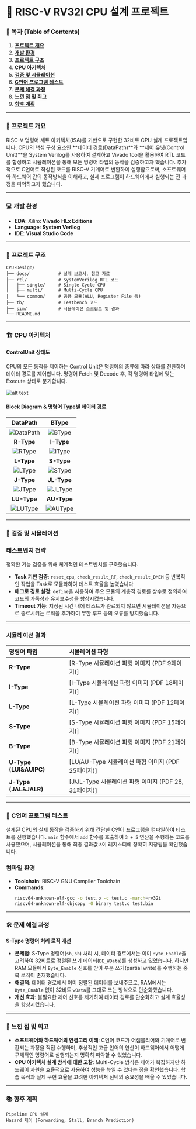 # 📌 RISC-V RV32I CPU 설계 프로젝트

### 📜 목차 (Table of Contents)

1.  [**프로젝트 개요**](#-프로젝트-개요)
2.  [**개발 환경**](#-개발-환경)
3.  [**프로젝트 구조**](#-프로젝트-구조)
4.  [**CPU 아키텍처**](#-cpu-아키텍처)
5.  [**검증 및 시뮬레이션**](#-검증-및-시뮬레이션)
6.  [**C언어 프로그램 테스트**](#-c언어-프로그램-테스트)
7.  [**문제 해결 과정**](#-문제-해결-과정)
8.  [**느낀 점 및 회고**](#-느낀-점-및-회고)
9.  [**향후 계획**](#-향후-계획)

---

### 🎯 프로젝트 개요

RISC-V 명령어 세트 아키텍처(ISA)를 기반으로 구현한 32비트 CPU 설계 프로젝트입니다. CPU의 핵심 구성 요소인 **데이터 경로(DataPath)**와 **제어 유닛(Control Unit)**을 System Verilog를 사용하여 설계하고 Vivado tool을 활용하여 RTL 코드를 합성하고 시뮬레이션을 통해 모든 명령어 타입의 동작을 검증하고자 했습니다. 추가적으로 C언어로 작성된 코드를 RISC-V 기계어로 변환하여 실행함으로써, 소프트웨어와 하드웨어 간의 동작방식을 이해하고, 실제 프로그램이 하드웨어에서 실행되는 전 과정을 파악하고자 했습니다.

---

### 💻 개발 환경

- **EDA**: Xilinx **Vivado HLx Editions**
- **Language**: **System Verilog**
- **IDE**: **Visual Studio Code**

---

### 📂 프로젝트 구조
```
CPU-Design/
├── docs/           # 설계 보고서, 참고 자료
├── rtl/            # SystemVerilog RTL 코드
│   ├── single/     # Single-Cycle CPU
│   ├── multi/      # Multi-Cycle CPU
│   └── common/     # 공용 모듈(ALU, Register File 등)
├── tb/             # Testbench 코드
├── sim/            # 시뮬레이션 스크립트 및 결과
└── README.md
```

---

### 🏗️ CPU 아키텍처

#### ControlUnit 상태도

CPU의 모든 동작을 제어하는 Control Unit은 명령어의 종류에 따라 상태를 전환하며 데이터 경로를 제어합니다. 명령어 Fetch 및 Decode 후, 각 명령어 타입에 맞는 Execute 상태로 분기합니다.

![alt text](img/CUstate.png)

#### Block Diagram & 명령어 Type별 데이터 경로

| **DataPath** | **BType** |
| :------------------------------------------------------: | :-------------------------------------------------------: |
| ![DataPath](img/DataPath.png) | ![BType](img/BType.png) |
| **R-Type** | **I-Type** |
| ![RType](img/RType.png) | ![IType](img/IType.png) | 
| **L-Type** | **S-Type** |
| ![LType](img/LType.png) | ![SType](img/SType.png) |
| **J-Type** | **JL-Type** |
| ![JType](img/JType.png) | ![JLType](img/JLType.png) |
| **LU-Type** | **AU-Type** |
| ![LUType](img/LUType.png) | ![AUType](img/AUType.png) |

---

### 🔬 검증 및 시뮬레이션

### 테스트벤치 전략
정확한 기능 검증을 위해 체계적인 테스트벤치를 구축했습니다.
* **Task 기반 검증**: `reset_cpu`, `check_result_RF`, `check_result_DMEM` 등 반복적인 작업을 Task로 모듈화하여 테스트 효율을 높였습니다
* **매크로 경로 설정**: `define`을 사용하여 주요 모듈의 계층적 경로를 상수로 정의하여 코드의 가독성과 유지보수성을 향상시켰습니다.
* **Timeout 기능**: 지정된 시간 내에 테스트가 완료되지 않으면 시뮬레이션을 자동으로 종료시키는 로직을 추가하여 무한 루프 등의 오류를 방지했습니다.

---

### 시뮬레이션 결과

| 명령어 타입           | 시뮬레이션 파형                                      |
| :-------------------- | :--------------------------------------------------- |
| **R-Type** | [R-Type 시뮬레이션 파형 이미지 (PDF 9페이지)]      |
| **I-Type** | [I-Type 시뮬레이션 파형 이미지 (PDF 18페이지)]     |
| **L-Type** | [L-Type 시뮬레이션 파형 이미지 (PDF 12페이지)]     |
| **S-Type** | [S-Type 시뮬레이션 파형 이미지 (PDF 15페이지)]     |
| **B-Type** | [B-Type 시뮬레이션 파형 이미지 (PDF 21페이지)]     |
| **U-Type (LUI&AUIPC)** | [LU/AU-Type 시뮬레이션 파형 이미지 (PDF 25페이지)] |
| **J-Type (JAL&JALR)** | [J/JL-Type 시뮬레이션 파형 이미지 (PDF 28, 31페이지)] |

---

### 🔄 C언어 프로그램 테스트

설계된 CPU의 실제 동작을 검증하기 위해 간단한 C언어 프로그램을 컴파일하여 테스트를 진행했습니다. `main` 함수에서 `add` 함수를 호출하여 `3 + 5` 연산을 수행하는 코드를 사용했으며, 시뮬레이션을 통해 최종 결과값 `8`이 레지스터에 정확히 저장됨을 확인했습니다.

### 컴파일 환경
-   **Toolchain**: RISC-V GNU Compiler Toolchain
-   **Commands**:
    ```bash
    riscv64-unknown-elf-gcc -o test.o -c test.c -march=rv32i
    riscv64-unknown-elf-objcopy -O binary test.o test.bin
    ```
---

### 🛠️ 문제 해결 과정

**S-Type 명령어 처리 로직 개선**

- **문제점**: S-Type 명령어(`sh`, `sb`) 처리 시, 데이터 경로에서는 이미 `Byte_Enable`을 고려하여 32비트로 정렬된 쓰기 데이터(`BE_WData`)를 생성하고 있었습니다. 하지만 RAM 모듈에서 `Byte_Enable` 신호를 받아 부분 쓰기(partial write)를 수행하는 중복 로직이 존재했습니다.
- **해결책**: 데이터 경로에서 이미 정렬된 데이터를 보내주므로, RAM에서는 `Byte_Enable` 없이 32비트 `wData`를 그대로 쓰는 방식으로 단순화했습니다.
- **개선 효과**: 불필요한 제어 신호를 제거하여 데이터 경로를 단순화하고 설계 효율성을 향상시켰습니다.

---

### 🧠 느낀 점 및 회고

- **소프트웨어와 하드웨어의 연결고리 이해**: C언어 코드가 어셈블리어와 기계어로 변환되는 과정을 직접 수행하며, 추상적인 고급 언어의 연산이 하드웨어에서 어떻게 구체적인 명령어로 실행되는지 명확히 파악할 수 있었습니다.
- **CPU 아키텍처 설계 방식에 대한 고찰**: Multi-Cycle 방식은 제어가 복잡하지만 하드웨어 자원을 효율적으로 사용하여 성능을 높일 수 있다는 점을 확인했습니다. 학습 목적과 실제 구현 효율을 고려한 아키텍처 선택의 중요성을 배울 수 있었습니다.

---

### 📚 향후 계획

```
Pipeline CPU 설계
Hazard 제어 (Forwarding, Stall, Branch Prediction)
```